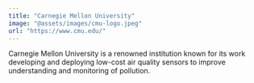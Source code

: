 ```yaml
---
title: "Carnegie Mellon University"
image: "@assets/images/cmu-logo.jpeg"
url: "https://www.cmu.edu/"
---
```


Carnegie Mellon University is a renowned institution known for its work
developing and deploying low-cost air quality sensors to improve understanding
and monitoring of pollution.
